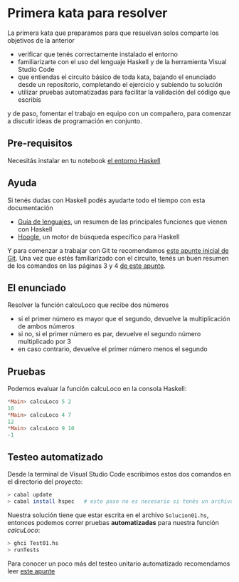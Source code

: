 # Primera kata para resolver

La primera kata que preparamos para que resuelvan solos comparte los objetivos de la anterior

- verificar que tenés correctamente instalado el entorno
- familiarizarte con el uso del lenguaje Haskell y de la herramienta Visual Studio Code
- que entiendas el circuito básico de toda kata, bajando el enunciado desde un repositorio, completando el ejercicio y subiendo tu solución
- utilizar pruebas automatizadas para facilitar la validación del código que escribís

y de paso, fomentar el trabajo en equipo con un compañero, para comenzar a discutir ideas de programación en conjunto.

## Pre-requisitos

Necesitás instalar en tu notebook [el entorno Haskell](https://github.com/pdep-utn/enunciados-miercoles-noche/blob/master/pages/entorno-haskell.md)

## Ayuda

Si tenés dudas con Haskell podés ayudarte todo el tiempo con esta documentación

- [Guía de lenguajes](https://docs.google.com/document/d/1oJ-tyQJoBtJh0kFcsV9wSUpgpopjGtoyhJdPUdjFIJQ/edit?usp=sharing), un resumen de las principales funciones que vienen con Haskell
- [Hoogle](https://www.haskell.org/hoogle/), un motor de búsqueda específico para Haskell

Y para comenzar a trabajar con Git te recomendamos [este apunte inicial de Git](https://docs.google.com/document/d/1ozqfYCwt-37stynmgAd5wJlNOFKWYQeIZoeqXpAEs0I/edit). Una vez que estés familiarizado con el circuito, tenés un buen resumen de los comandos en las páginas 3 y 4 [de este apunte](https://docs.google.com/document/d/147cqUY86wWVoJ86Ce0NoX1R78CwoCOGZtF7RugUvzFg/edit#).

## El enunciado

Resolver la función calcuLoco que recibe dos números

- si el primer número es mayor que el segundo, devuelve la multiplicación de ambos números
- si no, si el primer número es par, devuelve el segundo número multiplicado por 3
- en caso contrario, devuelve el primer número menos el segundo

## Pruebas

Podemos evaluar la función calcuLoco en la consola Haskell:

```hs
*Main> calcuLoco 5 2
10
*Main> calcuLoco 4 7
12
*Main> calcuLoco 9 10
-1
```

## Testeo automatizado

Desde la terminal de Visual Studio Code escribimos estos dos comandos en el directorio del proyecto:

```bash
> cabal update
> cabal install hspec   # este paso no es necesario si tenés un archivo mn-funcional-kata01.cabal
```

Nuestra solución tiene que estar escrita en el archivo `Solucion01.hs`, entonces podemos correr pruebas **automatizadas** para nuestra función _calcuLoco_:

```bash
> ghci Test01.hs
> runTests
```

Para conocer un poco más del testeo unitario automatizado recomendamos leer [este apunte](https://docs.google.com/document/d/17EPSZSw7oY_Rv2VjEX2kMZDFklMOcDVVxyve9HSG0mE/edit#)
